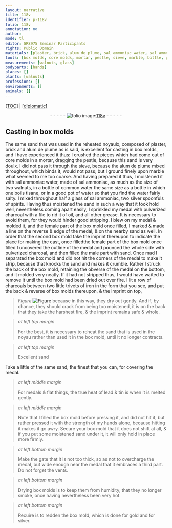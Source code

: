 ```yaml
---
layout: narrative
title: 118v
identifier: p-118v
folio: 118v
annotation: no
author:
mode: tl
editor: GR8975 Seminar Participants
rights: Public Domain
materials: [plaster, brick, alum de plume, sal ammoniac water, sal ammoniac, common water, tisane, water, spirits, pulverized charcoal, oil, grease, charcoals, iron, lead, tin, gold, silver]
tools: [box molds, core molds, mortar, pestle, sieve, marble, bottle, pot, silver spoonfuls, file, box mold, trivets]
measurements: [walnuts, glass]
bodyparts: [hands]
places: []
plants: [walnuts]
professions: []
environments: []
animals: []
---
```


 <p><a href="{{ site.baseurl }}/translation/">[TOC]</a> | <a href="{{ site.baseurl }}/texts/p-118v_tc/" target="_blank">[diplomatic]</a></p><div class="folio" align="center">- - - - - <a href="http://gallica.bnf.fr/ark:/12148/btv1b10500001g/f242.item" target="_blank"><img src="https://cu-mkp.github.io/2017-workshop-edition/assets/photo-icon.png" alt="folio image: " style="display:inline-block; margin-bottom:-3px;"/>118v</a> - - - - - </div>  
  

## Casting in <span class="tl">box molds</span>

 
The same sand that was used in the reheated noyaulx, composed of <span class="m">plaster</span>, <span class="m">brick</span> and <span class="m">alum de plume</span> as is said, is excellent for casting in <span class="tl">box molds</span>, and I have experienced it thus: I crushed the pieces which had come out of <span class="tl">core molds</span> in a <span class="tl">mortar</span>, dragging the <span class="tl">pestle</span>, because this sand is very doulx. I did not pass it through the <span class="tl">sieve</span>, because the <span class="m">alum de plume</span> mixed throughout, which binds it, would not pass; but I ground finely upon <span class="tl">marble</span> what seemed to me too coarse. And having prepared it thus, I moistened it with <span class="m">sal ammoniac water</span>, made of <span class="m">sal ammoniac</span>, as much as the size of two <span class="ms"><span class="pa">walnuts</span></span>, in a bottle of <span class="m">common water</span> the same size as a <span class="tl">bottle</span> in which one boils <span class="m">tisane</span>, or in a good <span class="tl">pot</span> of <span class="m">water</span> so that you find the <span class="m">water</span> fairly salty. I mixed throughout half a <span class="ms">glass</span> of <span class="m">sal ammoniac</span>, two <span class="tl">silver spoonfuls</span> of <span class="m">spirits</span>. Having thus moistened the sand in such a way that it took hold well, nevertheless coming apart easily, I sprinkled my medal with <span class="m">pulverized charcoal</span> with a <span class="tl">file</span> to rid it of <span class="m">oil</span>, and all other <span class="m">grease</span>. It is necessary to avoid them, for they would hinder good stripping. I blew on my medal & molded it, and the female part of the <span class="tl">box mold</span> once filled, I marked & made a line on the reverse & edge of the medal, & on the nearby sand as well. In order that the second <span class="tl">box mold</span> take the imprint thereupon to indicate the place for making the cast, <span class="del">once filled</span><span class="del">the female part of the box mold once filled</span> I uncovered the outline of the medal and pounced the whole side with <span class="m">pulverized charcoal</span>, and then filled the male part with sand. <span class="del">Once mad</span> I separated the <span class="tl">box mold</span> and did not hit the corners of the medal to make it strip, because that knocks the sand and makes it crumble. Rather I struck the back of the <span class="tl">box mold</span>, retaining the obverse of the medal on the bottom, and it molded very neatly. If it had not stripped thus, I would have waited to remove it until the <span class="tl">box mold</span> had been dried out over fire. I lit a row of <span class="m">charcoals</span> between two little <span class="tl">trivets</span> of <span class="m">iron</span> in the form that you see, and put the back & reverse of <span class="tl">box molds</span> thereupon, & the imprint on top, 
> *Figure*
> <a href="https://drive.google.com/open?id=0B9-oNrvWdlO5Rm5qaUJCNWVFWlk" target="_blank"><img src="https://cu-mkp.github.io/GR8975-edition/assets/photo-icon.png" alt="Figure" style="display:inline-block; margin-bottom:-3px;"/></a>
 because in this way, they dry out gently. And if, by chance, they should crack from being too moistened, it is on the back that they take the harshest fire, & the imprint remains safe & whole.
 
> *at left top margin*
> 
> 
>  For the best, it is necessary to reheat the sand that is used in the noyau rather than used it in the <span class="tl">box mold</span>, until it no longer contracts.
 
> *at left top margin*
> 
> 
>  Excellent sand
 
Take a little of the same sand, the finest that you can, for covering the medal.
 
> *at left middle margin*
> 
> 
>   For medals & flat things, the true heat of <span class="m">lead</span> & <span class="m">tin</span> is when it is melted gently.
 
> *at left middle margin*
> 
> 
>   Note that I filled the <span class="tl">box mold</span> before pressing it, and did not hit it, but rather pressed it with the strength of my <span class="bp">hands</span> alone, because hitting it makes it go awry. Secure your <span class="tl">box mold</span> that it does not shift at all, & if you put some moistened sand under it, it will only hold in place more firmly.
 
> *at left bottom margin*
> 
> 
>   Make the gate that it is not too thick, so as not to overcharge the medal, but wide enough near the medal that it embraces a third part. Do not forget the vents.
 
> *at left bottom margin*
> 
> 
>   Drying <span class="tl">box molds</span> is to keep them from humidity, that they no longer smoke, once having nevertheless been very hot.
 
> *at left bottom margin*
> 
> 
>   Recuire is to redden the box mold, which is done for <span class="m">gold</span> and for <span class="m">silver</span>.
 
 
